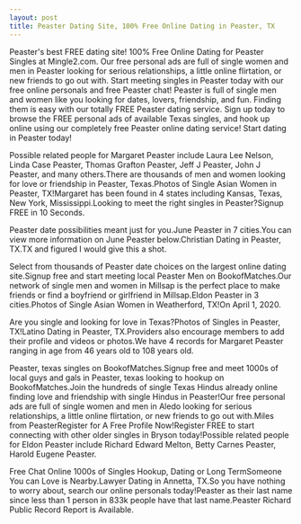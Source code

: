 ```yaml
---
layout: post
title: Peaster Dating Site, 100% Free Online Dating in Peaster, TX
---
```


Peaster's best FREE dating site! 100% Free Online Dating for Peaster Singles at Mingle2.com. Our free personal ads are full of single women and men in Peaster looking for serious relationships, a little online flirtation, or new friends to go out with. Start meeting singles in Peaster today with our free online personals and free Peaster chat! Peaster is full of single men and women like you looking for dates, lovers, friendship, and fun. Finding them is easy with our totally FREE Peaster dating service. Sign up today to browse the FREE personal ads of available Texas singles, and hook up online using our completely free Peaster online dating service! Start dating in Peaster today!


Possible related people for Margaret Peaster include Laura Lee Nelson, Linda Case Peaster, Thomas Grafton Peaster, Jeff J Peaster, John J Peaster, and many others.There are thousands of men and women looking for love or friendship in Peaster, Texas.Photos of Single Asian Women in Peaster, TX!Margaret has been found in 4 states including Kansas, Texas, New York, Mississippi.Looking to meet the right singles in Peaster?Signup FREE in 10 Seconds.




Peaster date possibilities meant just for you.June Peaster in 7 cities.You can view more information on June Peaster below.Christian Dating in Peaster, TX.TX and figured I would give this a shot.




Select from thousands of Peaster date choices on the largest online dating site.Signup free and start meeting local Peaster Men on BookofMatches.Our network of single men and women in Millsap is the perfect place to make friends or find a boyfriend or girlfriend in Millsap.Eldon Peaster in 3 cities.Photos of Single Asian Women in Weatherford, TX!On April 1, 2020.




Are you single and looking for love in Texas?Photos of Singles in Peaster, TX!Latino Dating in Peaster, TX.Providers also encourage members to add their profile and videos or photos.We have 4 records for Margaret Peaster ranging in age from 46 years old to 108 years old.




Peaster, texas singles on BookofMatches.Signup free and meet 1000s of local guys and gals in Peaster, texas looking to hookup on BookofMatches.Join the hundreds of single Texas Hindus already online finding love and friendship with single Hindus in Peaster!Our free personal ads are full of single women and men in Aledo looking for serious relationships, a little online flirtation, or new friends to go out with.Miles from PeasterRegister for A Free Profile Now!Register FREE to start connecting with other older singles in Bryson today!Possible related people for Eldon Peaster include Richard Edward Melton, Betty Carnes Peaster, Harold Eugene Peaster.




Free Chat Online 1000s of Singles Hookup, Dating or Long TermSomeone You can Love is Nearby.Lawyer Dating in Annetta, TX.So you have nothing to worry about, search our online personals today!Peaster as their last name since less than 1 person in 833k people have that last name.Peaster Richard Public Record Report is Available.




